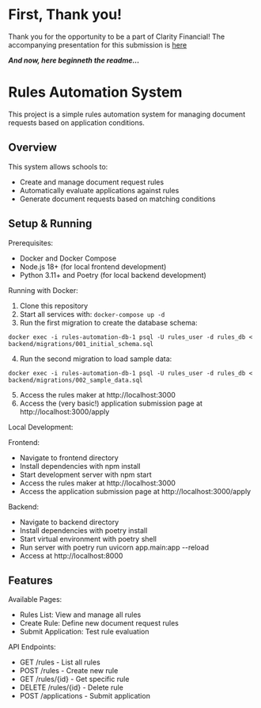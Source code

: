 # First, Thank you!
Thank you for the opportunity to be a part of Clarity Financial!  The accompanying presentation for this submission is [here](https://docs.google.com/presentation/d/19xOeXDpxPrlkXCfAEZkP9zr1EjsgKibXvrQOfHBeiZM/edit?usp=sharing)

**_And now, here beginneth the readme..._**

# Rules Automation System

This project is a simple rules automation system for managing document requests based on application conditions.

## Overview

This system allows schools to:
- Create and manage document request rules
- Automatically evaluate applications against rules
- Generate document requests based on matching conditions

## Setup & Running

Prerequisites:
- Docker and Docker Compose
- Node.js 18+ (for local frontend development)
- Python 3.11+ and Poetry (for local backend development)

Running with Docker:
1. Clone this repository
2. Start all services with: `docker-compose up -d`
3. Run the first migration to create the database schema:    
```shell
docker exec -i rules-automation-db-1 psql -U rules_user -d rules_db < backend/migrations/001_initial_schema.sql
  ```
4. Run the second migration to load sample data:    
```shell
docker exec -i rules-automation-db-1 psql -U rules_user -d rules_db < backend/migrations/002_sample_data.sql
```

5. Access the rules maker at http://localhost:3000
6. Access the (very basic!) application submission page at http://localhost:3000/apply

Local Development:

Frontend:
- Navigate to frontend directory
- Install dependencies with npm install
- Start development server with npm start
- Access the rules maker at http://localhost:3000
- Access the application submission page at http://localhost:3000/apply

Backend:
- Navigate to backend directory
- Install dependencies with poetry install
- Start virtual environment with poetry shell
- Run server with poetry run uvicorn app.main:app --reload
- Access at http://localhost:8000

## Features

Available Pages:
- Rules List: View and manage all rules
- Create Rule: Define new document request rules
- Submit Application: Test rule evaluation

API Endpoints:
- GET /rules - List all rules
- POST /rules - Create new rule
- GET /rules/{id} - Get specific rule
- DELETE /rules/{id} - Delete rule
- POST /applications - Submit application
